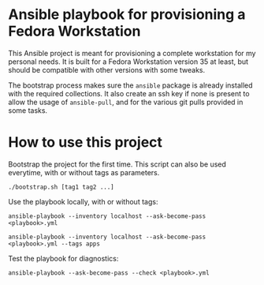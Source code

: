 # Ansible playbook for provisioning a Fedora Workstation

This Ansible project is meant for provisioning a complete workstation for my
personal needs. It is built for a Fedora Workstation version 35 at least, but
should be compatible with other versions with some tweaks.

The bootstrap process makes sure the `ansible` package is already installed with
the required collections. It also create an ssh key if none is present to
allow the usage of `ansible-pull`, and for the various git pulls provided in
some tasks.

# How to use this project

Bootstrap the project for the first time. This script can also be used
everytime, with or without tags as parameters.

`./bootstrap.sh [tag1 tag2 ...]`

Use the playbook locally, with or without tags:

`ansible-playbook --inventory localhost --ask-become-pass <playbook>.yml`

`ansible-playbook --inventory localhost --ask-become-pass <playbook>.yml --tags apps`

Test the playbook for diagnostics:

`ansible-playbook --ask-become-pass --check <playbook>.yml`


